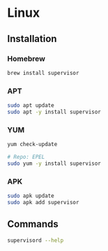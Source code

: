 # Linux

## Installation

### Homebrew

```sh
brew install supervisor
```

### APT

```sh
sudo apt update
sudo apt -y install supervisor
```

### YUM

```sh
yum check-update

# Repo: EPEL
sudo yum -y install supervisor
```

### APK

```sh
sudo apk update
sudo apk add supervisor
```

## Commands

```sh
supervisord --help
```
